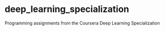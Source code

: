# deep_learning_specialization
Programming assignments from the Coursera Deep Learning Specialization
